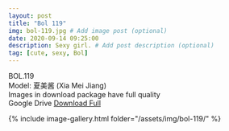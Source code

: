```yaml
---
layout: post
title: "Bol 119"
img: bol-119.jpg # Add image post (optional)
date: 2020-09-14 09:25:00
description: Sexy girl. # Add post description (optional)
tag: [cute, sexy, Bol]
---
```

BOL.119  
Model: 夏美酱 (Xia Mei Jiang)                                               
Images in download package have full quality                    
Google Drive [Download Full](http://gestyy.com/eemYrk)

{% include image-gallery.html folder="/assets/img/bol-119/" %}
